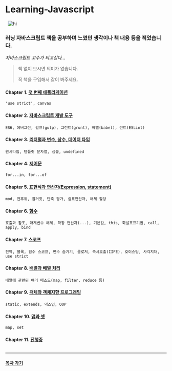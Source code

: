    **Learning-Javascript**
   ================================
      ![hi](http://postfiles10.naver.net/MjAxODAzMDJfMjAx/MDAxNTE5OTIyOTY3MjY1.NsNhsyhpb604f1A39znFCoPbdvVW8oWjXCcI-q-ugLYg.MVdKSDdCGIuGfDKOyTStUw8T8e2fuLTR5RqQHu4SVbMg.JPEG.1ilsang/image_1186469521519922950272.jpg?type=w966)
### 러닝 자바스크립트 책을 공부하며 느꼈던 생각이나 책 내용 등을 적었습니다.
  *자바스크립트 고수가 되고싶다...*
> 책 없이 보시면 의미가 없습니다.
>
> 꼭 책을 구입해서 같이 봐주세요.

#### Chapter 1. [첫 번째 애플리케이션](http://1ilsang.blog.me/221219717134)
```
'use strict', canvas
```
#### Chapter 2. [자바스크립트 개발 도구](http://1ilsang.blog.me/221219793471)
```
ES6, 에버그린, 걸프(gulp), 그런트(grunt), 바벨(babel), 린트(ESLint)
```
#### Chapter 3. [리터럴과 변수, 상수, 데이터 타입](http://1ilsang.blog.me/221220388734)
```
원시타입, 템플릿 문자열, 심볼, undefined
```
#### Chapter 4. [제어문](http://1ilsang.blog.me/221220420865)
```
for...in, for...of
```
#### Chapter 5. [표현식과 연산자(Expression, statement)](http://1ilsang.blog.me/221221570279)
```
mod, 전후위, 참거짓, 단축 평가, 쉼표연산자, 해체 할당
```
#### Chapter 6. [함수](http://1ilsang.blog.me/221223011094)
```
호출과 참조, 매게변수 해체, 확장 연산자(...), 기본값, this, 화살표표기법, call, apply, bind
```
#### Chapter 7. [스코프](http://1ilsang.blog.me/221223152697)
```
전역, 블록, 함수 스코프, 변수 숨기기, 클로저, 즉시호출(IIFE), 호이스팅, 사각지대, use strict
```
#### Chapter 8. [배열과 배열 처리](http://1ilsang.blog.me/221224818987)
```
배열에 관련된 여러 메소드(map, filter, reduce 등)
```
#### Chapter 9. [객체와 객체지향 프로그래밍](http://blog.naver.com/1ilsang/221305292327)
```
static, extends, 믹스인, OOP
```
#### Chapter 10. [맵과 셋](http://1ilsang.blog.me/221305941903)
```
map, set
```
#### Chapter 11. [진행중]()
```

```

- - -
#### [목차 가기](./../../../Study/)
